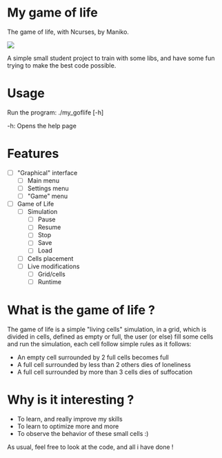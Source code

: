# My game of life
The game of life, with Ncurses, by Maniko.

![](https://miro.medium.com/max/1400/1*4LJkTu4lmL_kZkfuJD2kWg.gif)

A simple small student project to train with some libs, and have some fun trying to make the best code possible.

# Usage
Run the program:
./my_goflife [-h]


-h: Opens the help page

# Features
- [ ] "Graphical" interface
   - [ ] Main menu
   - [ ] Settings menu
   - [ ] "Game" menu
- [ ] Game of Life
   - [ ] Simulation
       - [ ] Pause
       - [ ] Resume
       - [ ] Stop
       - [ ] Save
       - [ ] Load
   - [ ] Cells placement
   - [ ] Live modifications
       - [ ] Grid/cells
       - [ ] Runtime

# What is the game of life ?
The game of life is a simple "living cells" simulation, in a grid, which is divided in cells, defined as empty or full,
the user (or else) fill some cells and run the simulation, each cell follow simple rules as it follows:
- An empty cell surrounded by 2 full cells becomes full
- A full cell surrounded by less than 2 others dies of loneliness
- A full cell surrounded by more than 3 cells dies of suffocation

# Why is it interesting ?
- To learn, and really improve my skills
- To learn to optimize more and more
- To observe the behavior of these small cells :)

As usual, feel free to look at the code, and all i have done !
